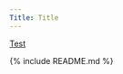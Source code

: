 ```yaml
---
Title: Title
---
```


<a href="/page/">Test</a>

{% include README.md %}
<script src="https://code.jquery.com/jquery-3.4.1.min.js" crossorigin="anonymous">  
  
</script>  
<div id="docs"></div>
<script>  
  $(function() {
      console.log( "ready!" );
      $.get( "https://raw.githack.com/esd-org-uk/human-services/master/Schemas/documentation.html", function( data ) {
        $( "#docs" ).html( data );
      });
  });
  
</script>  